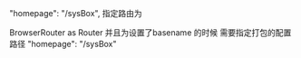 "homepage": "/sysBox",   指定路由为


BrowserRouter as Router 并且为设置了basename 的时候 需要指定打包的配置路径 "homepage": "/sysBox"
